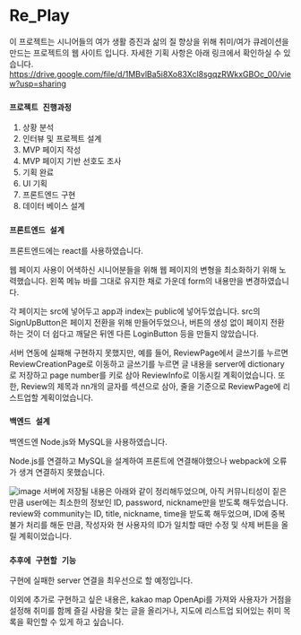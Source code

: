 # Re_Play

이 프로젝트는 시니어들의 여가 생활 증진과 삶의 질 향상을 위해 취미/여가 큐레이션을 만드는 프로젝트의 웹 사이트 입니다. 자세한 기획 사항은 아래 링크에서 확인하실 수 있습니다.
https://drive.google.com/file/d/1MBvlBa5i8Xo83Xcl8sgqzRWkxGBOc_00/view?usp=sharing



### `프로젝트 진행과정`

1. 상황 분석
2. 인터뷰 및 프로젝트 설계
3. MVP 페이지 작성
4. MVP 페이지 기반 선호도 조사
5. 기획 완료
6. UI 기획
7. 프론트엔드 구현
8. 데이터 베이스 설계



### `프론트엔드 설계`

프론트엔드에는 react를 사용하였습니다.

웹 페이지 사용이 어색하신 시니어분들을 위해 웹 페이지의 변형을 최소화하기 위해 노력했습니다. 왼쪽 메뉴 바를 그대로 유지한 채로 가운데 form의 내용만을 변경하였습니다.

각 페이지는 src에 넣어두고 app과 index는 public에 넣어두었습니다.
src의 SignUpButton은 페이지 전환을 위해 만들어두었으나, 버튼의 생성 없이 페이지 전환하는 것이 더 쉽다고 깨달은 뒤엔 다른 LoginButton 등을 만들지 않았습니다.

서버 연동에 실패해 구현하지 못했지만, 예를 들어, ReviewPage에서 글쓰기를 누르면 ReviewCreationPage로 이동하고 글쓰기를 누르면 글 내용을 server에 dictionary로 저장하고 page number를 키로 삼아 ReviewInfo로 이동시킬 계획이었습니다. 또한, Review의 제목과 nn개의 글자를 섹션으로 삼아, 줄을 기준으로 ReviewPage에 리스트업할 계획이었습니다.



### `백엔드 설계`

백엔드엔 Node.js와 MySQL을 사용하였습니다.

Node.js를 연결하고 MySQL을 설계하여 프론트에 연결해야했으나 webpack에 오류가 생겨 연결하지 못했습니다.

![image](https://github.com/Muon05/re_play/assets/127873267/128a60ac-02f6-40ae-9a7f-31522d0c21ba)
서버에 저장될 내용은 아래와 같이 정리해두었으며, 아직 커뮤니티성이 짙은 만큼 user에는 최소한의 정보인 ID, password, nickname만을 받도록 해두었습니다.
review와 community는 ID, title, nickname, time을 받도록 해두었으며, ID에 중복 불가 처리를 해둔 만큼, 작성자와 현 사용자의 ID가 일치할 때만 수정 및 삭제 버튼을 올릴 계획이었습니다.


### `추후에 구현할 기능`

구현에 실패한 server 연결을 최우선으로 할 예정입니다.

이외에 추가로 구현하고 싶은 내용은, kakao map OpenApi를 가져와 사용자가 거점을 설정해 취미를 함께 즐길 사람을 찾는 글을 올리거나, 지도에 리스트업 되어있는 취미 목록을 확인할 수 있게 하고 싶습니다.